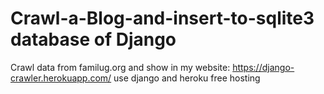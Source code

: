 # Crawl-a-Blog-and-insert-to-sqlite3 database of Django
Crawl data from familug.org and show in my website: https://django-crawler.herokuapp.com/ use django and heroku free hosting
